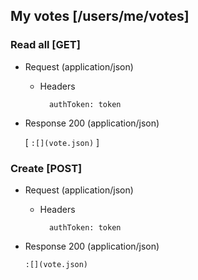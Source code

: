 ## My votes [/users/me/votes]

### Read all [GET]

+ Request (application/json)

    + Headers

            authToken: token

+ Response 200 (application/json)

    [
      ```
      :[](vote.json)
      ```
    ]

### Create [POST]

+ Request (application/json)

    + Headers

            authToken: token

+ Response 200 (application/json)

    ```
    :[](vote.json)
    ```
